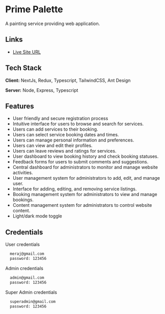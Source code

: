 # Prime Palette

A painting service providing web application.

## Links

- [Live Site URL](https://prime-palette.vercel.app/)

## Tech Stack

**Client:** NextJs, Redux, Typescript, TailwindCSS, Ant Design

**Server:** Node, Express, Typescript

## Features

- User friendly and secure registration process
- Intuitive interface for users to browse and search for services.
- Users can add services to their booking.
- Users can select service booking dates and times.
- Users can manage personal information and preferences.
- Users can view and edit their profiles.
- Users can leave reviews and ratings for services.
- User dashboard to view booking history and check booking statuses.
- Feedback forms for users to submit comments and suggestions.
- Central dashboard for administrators to monitor and manage website activities.
- User management system for administrators to add, edit, and manage user.
- Interface for adding, editing, and removing service listings.
- Booking management system for administrators to view and manage bookings.
- Content management system for administrators to control website content.
- Light/dark mode toggle

## Credentials

User credentials

```bash
  meraj@gmail.com
  password: 123456
```

Admin credentials

```bash
  admin@gmail.com
  password: 123456
```

Super Admin credentials

```bash
  superadmin@gmail.com
  password: 123456
```
